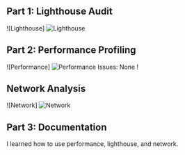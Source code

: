 ## Part 1: Lighthouse Audit

![Lighthouse] ![Lighthouse](image.png)

## Part 2: Performance Profiling

![Performance] ![Performance](image-1.png)
Issues: None !

## Network Analysis

![Network] ![Network](image-2.png)

## Part 3: Documentation

I learned how to use performance, lighthouse, and network.
